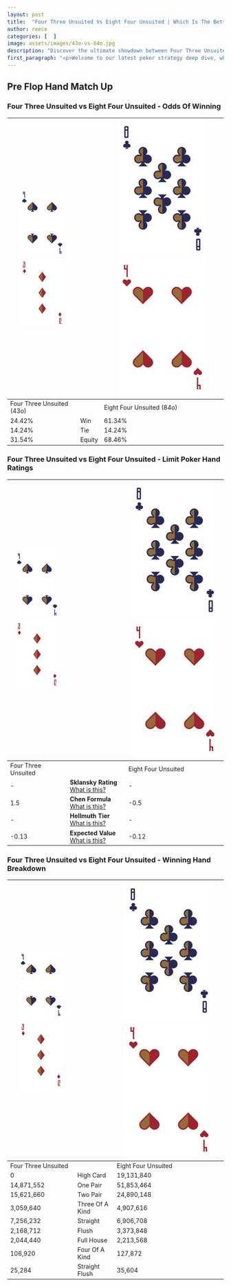 ```yaml
---
layout: post
title:  "Four Three Unsuited Vs Eight Four Unsuited | Which Is The Better Hand In Poker? A Complete Guide"
author: reece
categories: [  ]
image: assets/images/43o-vs-84o.jpg
description: "Discover the ultimate showdown between Four Three Unsuited and Eight Four Unsuited in poker! Uncover the odds, strategies, and scenarios where one hand triumphs over the other. Get ready to up your poker game with this thrilling analysis."
first_paragraph: "<p>Welcome to our latest poker strategy deep dive, where we're pitting two distinct hands against each other in a high-stakes showdown: Four Three Unsuited vs Eight Four Unsuited.</p><p>In the dynamic world of poker, every decision counts, and knowing which hand holds the upper hand is key to your success at the table.</p><p>In this article, we'll dissect these two hands, explore the scenarios where one dominates the other, and equip you with the knowledge to make strategic choices that can tip the odds in your favor.</p><p>Get ready to unravel the intriguing dynamics of these poker hands and elevate your game to new heights.</p>"
---
```




[comment]: # (sp0)

## Pre Flop Hand Match Up

<div class="table hand-ratings" markdown="1"> 



### Four Three Unsuited vs Eight Four Unsuited - Odds Of Winning


    
| ![image info](assets/images/hand1/4.png) ![image info](assets/images/hand1/3o.png) |  | ![image info](assets/images/hand2/8.png) ![image info](assets/images/hand2/4o.png) |
| -------- | -------- | -------- |
| Four Three Unsuited (43o) |  | Eight Four Unsuited (84o) |
| 24.42% | Win | 61.34% |
| 14.24% | Tie | 14.24% |
| 31.54% | Equity | 68.46% |




[comment]: # (sp1)



### Four Three Unsuited vs Eight Four Unsuited - Limit Poker Hand Ratings


    
| ![image info](assets/images/hand1/4.png) ![image info](assets/images/hand1/3o.png) |  | ![image info](assets/images/hand2/8.png) ![image info](assets/images/hand2/4o.png) |
| -------- | -------- | -------- |
| Four Three Unsuited |  | Eight Four Unsuited |
| - | **Sklansky Rating** [What is this?](/sklansky-rating-explained) | - |
| 1.5 | **Chen Formula** [What is this?](/chen-formula-explained) | -0.5 |
| - | **Hellmuth Tier** [What is this?](/Hellmuth-tier-explained) | - |
| -0.13 | **Expected Value** [What is this?](/expected-value-explained) | -0.12 |




[comment]: # (sp2)



### Four Three Unsuited vs Eight Four Unsuited - Winning Hand Breakdown


    
| ![image info](assets/images/hand1/4.png) ![image info](assets/images/hand1/3o.png) |  | ![image info](assets/images/hand2/8.png) ![image info](assets/images/hand2/4o.png) |
| -------- | -------- | -------- |
| Four Three Unsuited |  | Eight Four Unsuited |
| 0 | High Card | 19,131,840 |
| 14,871,552 | One Pair | 51,853,464 |
| 15,621,660 | Two Pair | 24,890,148 |
| 3,059,640 | Three Of A Kind | 4,907,616 |
| 7,256,232 | Straight | 6,906,708 |
| 2,168,712 | Flush | 3,373,848 |
| 2,044,440 | Full House | 2,213,568 |
| 106,920 | Four Of A Kind | 127,872 |
| 25,284 | Straight Flush | 35,604 |




[comment]: # (sp3)



</div>

[comment]: # (sp4)



[comment]: # (sp5)

